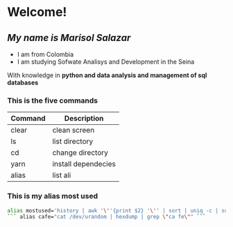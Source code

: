 # Welcome!
## _My name is Marisol Salazar_

- I am from Colombia
- I am studying Sofwate Analisys and Development in the Seina

With knowledge in **python and data analysis and management of sql databases**

### This is the five commands
| Command | Description         |
| ------- | -----------         |
| clear   | clean screen        |
|  ls     | list directory      |
|  cd     | change directory    |
| yarn    | install dependecies |
| alias   | list ali            |

### This is my alias most used
```bash
alias mostused='history | awk '\''{print $2} '\'' | sort | uniq -c | sort -nr | head -n 10' ```
``` alias cafe="cat /dev/urandom | hexdump | grep \"ca fe\"" ```
